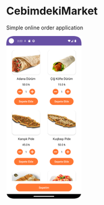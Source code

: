 # CebimdekiMarket
Simple online order application

<img src="https://github.com/Slankss/ImagesOfApplications/blob/master/CebimdekiMarketSS1.png" width="200">
